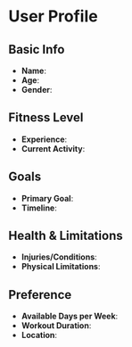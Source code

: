 # User Profile

## Basic Info
- **Name**: 
- **Age**:
- **Gender**: 

## Fitness Level
- **Experience**: 
- **Current Activity**:

## Goals
- **Primary Goal**: 
- **Timeline**: 

## Health & Limitations
- **Injuries/Conditions**: 
- **Physical Limitations**: 

## Preference
- **Available Days per Week**:  
- **Workout Duration**: 
- **Location**: 
